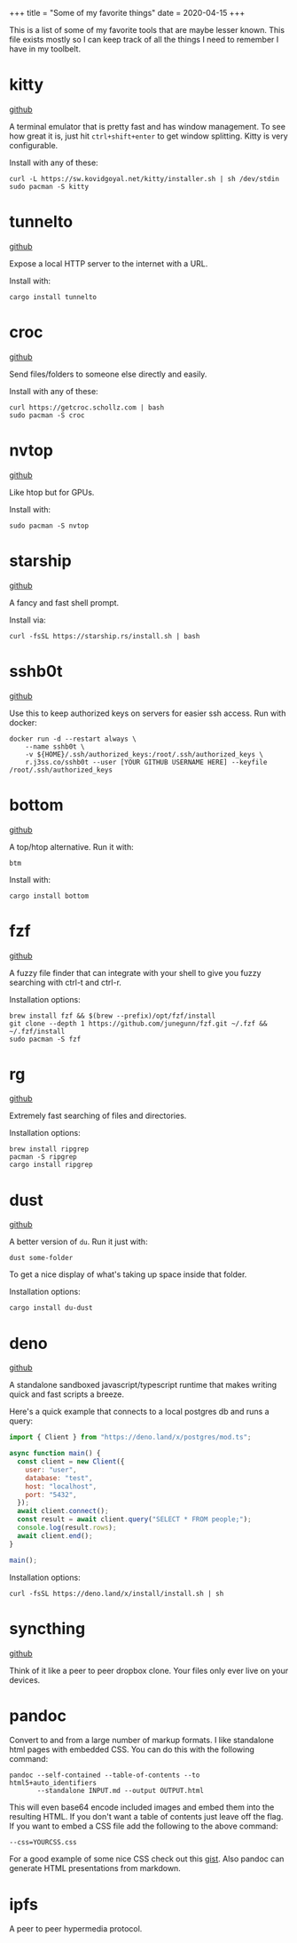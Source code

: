 +++
title = "Some of my favorite things"
date = 2020-04-15
+++

This is a list of some of my favorite tools that are maybe lesser known. This file
exists mostly so I can keep track of all the things I need to remember I have in my
toolbelt.

# kitty

[github](https://github.com/kovidgoyal/kitty)

A terminal emulator that is pretty fast and has window management.
To see how great it is, just hit `ctrl+shift+enter` to get window splitting.
Kitty is very configurable.

Install with any of these:

    curl -L https://sw.kovidgoyal.net/kitty/installer.sh | sh /dev/stdin
    sudo pacman -S kitty

# tunnelto

[github](https://github.com/agrinman/tunnelto)

Expose a local HTTP server to the internet with a URL.

Install with:

    cargo install tunnelto

# croc

[github](https://github.com/schollz/croc)

Send files/folders to someone else directly and easily.

Install with any of these:

    curl https://getcroc.schollz.com | bash
    sudo pacman -S croc

# nvtop

[github](https://github.com/Syllo/nvtop)

Like htop but for GPUs.

Install with:

    sudo pacman -S nvtop

# starship

[github](https://github.com/starship/starship)

A fancy and fast shell prompt.

Install via:

    curl -fsSL https://starship.rs/install.sh | bash

# sshb0t

[github](https://github.com/genuinetools/sshb0t)

Use this to keep authorized keys on servers for easier
ssh access. Run with docker:

```
docker run -d --restart always \
    --name sshb0t \
    -v ${HOME}/.ssh/authorized_keys:/root/.ssh/authorized_keys \
    r.j3ss.co/sshb0t --user [YOUR GITHUB USERNAME HERE] --keyfile /root/.ssh/authorized_keys
```

# bottom

[github](https://github.com/ClementTsang/bottom)

A top/htop alternative. Run it with:

    btm

Install with:

    cargo install bottom

# fzf

[github](https://github.com/junegunn/fzf)

A fuzzy file finder that can integrate with your shell to give you fuzzy searching with ctrl-t and ctrl-r.

Installation options:

    brew install fzf && $(brew --prefix)/opt/fzf/install
    git clone --depth 1 https://github.com/junegunn/fzf.git ~/.fzf && ~/.fzf/install
    sudo pacman -S fzf

# rg

[github](https://github.com/BurntSushi/ripgrep)

Extremely fast searching of files and directories.

Installation options:

    brew install ripgrep
    pacman -S ripgrep
    cargo install ripgrep

# dust

[github](https://github.com/bootandy/dust)

A better version of `du`. Run it just with:

    dust some-folder

To get a nice display of what's taking up space inside that folder.

Installation options:

    cargo install du-dust

# deno

[github](https://github.com/denoland/deno)

A standalone sandboxed javascript/typescript runtime that makes writing quick
and fast scripts a breeze.

Here's a quick example that connects to a local postgres db and runs a query:

```javascript
import { Client } from "https://deno.land/x/postgres/mod.ts";

async function main() {
  const client = new Client({
    user: "user",
    database: "test",
    host: "localhost",
    port: "5432",
  });
  await client.connect();
  const result = await client.query("SELECT * FROM people;");
  console.log(result.rows);
  await client.end();
}

main();
```

Installation options:

    curl -fsSL https://deno.land/x/install/install.sh | sh

# syncthing

[github](https://github.com/syncthing/syncthing)

Think of it like a peer to peer dropbox clone. Your files only ever live on
your devices.

# pandoc

Convert to and from a large number of markup formats. I like standalone html pages
with embedded CSS. You can do this with the following command:

    pandoc --self-contained --table-of-contents --to html5+auto_identifiers
           --standalone INPUT.md --output OUTPUT.html

This will even base64 encode included images and embed them into the resulting HTML.
If you don't want a table of contents just leave off the flag. If you want to embed a CSS file add the following to the above
command:

    --css=YOURCSS.css

For a good example of some nice CSS check out this [gist](https://gist.github.com/killercup/5917178). Also pandoc can generate HTML presentations from markdown.

# ipfs

A peer to peer hypermedia protocol.
